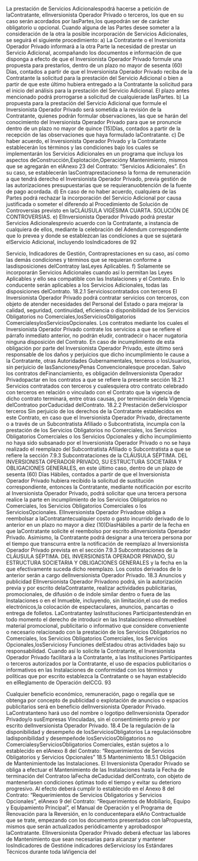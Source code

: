 La prestación de Servicios Adicionalespodrá hacerse a petición de laContratante, elInversionista Operador Privado o
terceros, los que en su caso serán acordados por lasPartes,los quepodrán ser de carácter obligatorio u opcional.
Cuando alguna de las Partes desee someter a la consideración de la otra la posible incorporación de Servicios
Adicionales, se seguirá el siguiente procedimiento:
a) La Contratante o el Inversionista Operador Privado informará a la otra Parte la necesidad de prestar un
Servicio Adicional, acompañando los documentos e información de que disponga a efecto de que el
Inversionista Operador Privado formule una propuesta para prestarlos, dentro de un plazo no mayor de
sesenta (60) Días, contados a partir de que el Inversionista Operador Privado reciba de la Contratante la
solicitud para la prestación del Servicio Adicional o bien a partir de que este último hubiera entregado a la
Contratante la solicitud para el inicio del análisis para la prestación del Servicio Adicional. El plazo antes
mencionado podrá prorrogarse a solicitud de cualquierade lasPartes.
b) La propuesta para la prestación del Servicio Adicional que formule el Inversionista Operador Privado será
sometida a la revisión de la Contratante, quienes podrán formular observaciones, las que se harán del
conocimiento del Inversionista Operador Privado para que se pronuncie dentro de un plazo no mayor de
quince (15)Días, contados a partir de la recepción de las observaciones que haya formulado laContratante.
c) De haber acuerdo, el Inversionista Operador Privado y la Contratante establecerán los términos y las
condiciones bajo los cuales se implementarán los Servicios Adicionales en un programa que incluya los
aspectos deConstrucción,Explotación,Operacióny Mantenimiento, mismos que se agregarán en elAnexo
23 del Contrato: “Servicios Adicionales”. En su caso, se establecerán lasContraprestacioneso la forma
de remuneración a que tendrá derecho el Inversionista Operador Privado, previa gestión de las
autorizaciones presupuestarias que se requieranuobtención de la fuente de pago acordada.
d) En caso de no haber acuerdo, cualquiera de las Partes podrá rechazar la incorporación del Servicio
Adicional por causa justificada o someter el diferendo al Procedimiento de Solución de Controversias
previsto en laCLÁUSULA VIGÉSIMA CUARTA. SOLUCIÓN DE CONTROVERSIAS.
e) ElInversionista Operador Privado podrá prestar Servicios Adicionalesprevio acuerdo con la Contratante, a
instancia de cualquiera de ellos, mediante la celebración del Adendum correspondiente que lo prevea y
donde se establezcan las condiciones a que se sujetará elServicio Adicional, incluyendo losIndicadores de
92

Servicio, Indicadores de Gestión, Contraprestaciones en su caso, así como las demás condiciones y
términos que se requieran conforme a lasdisposiciones delContratoy lasLeyes Aplicables.
f) Solamente se incorporarán Servicios Adicionales cuando así lo permitan las Leyes Aplicables y ello sea
compatible con las Instalaciones y el Contrato. En lo conducente serán aplicables a los Servicios
Adicionales, todas las disposiciones delContrato.
18.2.1 Servicioscontratados con terceros
El Inversionista Operador Privado podrá contratar servicios con terceros, con objeto de atender necesidades del
Personal del Estado o para mejorar la calidad, seguridad, continuidad, eficiencia o disponibilidad de los Servicios
Obligatorios no Comerciales,losServiciosObligatorios ComercialesylosServiciosOpcionales.
Los contratos mediante los cuales el Inversionista Operador Privado contrate los servicios a que se refiere el párrafo
inmediato anterior, no podrán eludir, contradecir o hacer nugatoria ninguna disposición del Contrato. En caso de
incumplimiento de esta obligación por parte del Inversionista Operador Privado, este último será responsable de los
daños y perjuicios que dicho incumplimiento le cause a la Contratante, otras Autoridades Gubernamentales, terceros o
losUsuarios, sin perjuicio de lasSancionesyPenas Convencionalesque procedan.
Salvo los contratos deFinanciamiento, es obligación delInversionista Operador Privadopactar en los contratos a que se
refiere la presente sección 18.2.1 Servicios contratados con terceros y cualesquiera otro contrato celebrado con
terceros en relación o vinculado con el Contrato que la vigencia de dicho contrato terminará, entre otras causas, por
terminación dela Vigencia delContratoo porCaducidad delContrato.
18.2.2 Prestación deServiciospor terceros
Sin perjuicio de los derechos de la Contratante establecidos en este Contrato, en caso que el Inversionista Operador
Privado, directamente o a través de un Subcontratista Afiliado o Subcontratista, incumpla con la prestación de los
Servicios Obligatorios no Comerciales, los Servicios Obligatorios Comerciales o los Servicios Opcionales y dicho
incumplimiento no haya sido subsanado por el Inversionista Operador Privado o no se haya realizado el reemplazo del
Subcontratista Afiliado o Subcontratista a que se refiere la sección 7.9.3 Subcontrataciones de la CLÁUSULA
SÉPTIMA. DEL INVERSIONISTA OPERADOR PRIVADO, SU ESTRUCTURA SOCIETARIA Y OBLIGACIONES
GENERALES, en este último caso, dentro de un plazo de sesenta (60) Días Hábiles, contados a partir de que el
Inversionista Operador Privado hubiera recibido la solicitud de sustitución correspondiente, entonces la Contratante,
mediante notificación por escrito al Inversionista Operador Privado, podrá solicitar que una tercera persona realice la
parte en incumplimiento de los Servicios Obligatorios no Comerciales, los Servicios Obligatorios Comerciales o los
ServiciosOpcionales. ElInversionista Operador Privadose obliga a reembolsar a laContratantecualquier costo o gasto
incurrido derivado de lo anterior en un plazo no mayor a diez (10)DíasHábiles a partir de la fecha en que laContratante
solicite el reembolso por escrito alInversionista Operador Privado.
Asimismo, la Contratante podrá designar a una tercera persona por el tiempo que transcurra entre la notificación de
reemplazo al Inversionista Operador Privado prevista en el sección 7.9.3 Subcontrataciones de la CLÁUSULA
SÉPTIMA. DEL INVERSIONISTA OPERADOR PRIVADO, SU ESTRUCTURA SOCIETARIA Y OBLIGACIONES
GENERALES y la fecha en la que efectivamente suceda dicho reemplazo. Los costos derivados de lo anterior serán a
cargo delInversionista Operador Privado.
18.3 Anuncios y publicidad
ElInversionista Operador Privadono podrá, sin la autorización previa y por escrito delaContratante, realizar actividades
publicitarias, promocionales, de difusión o de índole similar dentro o fuera de las Instalaciones o en el Inmueble,
incluyendo, sin limitación,el uso de medios electrónicos,la colocación de espectaculares, anuncios, pancartas o entrega
de folletos.
LaContratantey lasInstituciones Participantestendrán en todo momento el derecho de introducir en las Instalacioneso
elInmuebleel material promocional, publicitario o informativo que considere conveniente o necesario relacionado con la
prestación de los Servicios Obligatorios no Comerciales, los Servicios Obligatorios Comerciales, los Servicios
Opcionales,losServiciosy Funciones delEstadou otras actividades bajo su responsabilidad.
Cuando así lo solicite la Contratante, el Inversionista Operador Privado facilitará a la Contratante, a las Instituciones
Participantes o terceros autorizados por la Contratante, el uso de espacios publicitarios o informativos en las
Instalaciones de conformidad con los términos y políticas que por escrito establezca la Contratante o se hayan
establecido en elReglamento de Operación delCCG.
93

Cualquier beneficio económico, remuneración, pago o regalía que se obtenga por concepto de publicidad o explotación
de anuncios o espacios publicitarios será en beneficio delInversionista Operador Privado.
LaContratanteno hará uso del nombre o logotipo delInversionista Operador Privadoy/o susEmpresas Vinculadas, sin
el consentimiento previo y por escrito delInversionista Operador Privado.
18.4 De la regulación de la disponibilidad y desempeño de losServiciosObligatorios
La regulaciónsobre ladisponibilidad y desempeñode losServiciosObligatorios no ComercialesyServiciosObligatorios
Comerciales, están sujetos a lo establecido en elAnexo 8 del Contrato: “Requerimientos de Servicios Obligatorios y
Servicios Opcionales”
18.5 Mantenimiento
18.5.1 Obligación de Mantenimientode las Instalaciones.
El Inversionista Operador Privado se obliga a efectuar el Mantenimiento de las Instalaciones hasta la Fecha de
terminación del Contratoo laFecha deCaducidad delContrato, con objeto de mantenerlasen condiciones óptimas todo
el tiempo y evitar su deterioro progresivo. Al efecto deberá cumplir lo establecido en el Anexo 8 del Contrato:
“Requerimientos de Servicios Obligatorios y Servicios Opcionales”, elAnexo 9 del Contrato: “Requerimientos
de Mobiliario, Equipo y Equipamiento Principal”, el Manual de Operación y el Programa de Renovación para la
Reversión, en lo conducentepara elAño Contractualde que se trate, empezando con los documentos presentados con
laPropuesta, mismos que serán actualizados periódicamente y aprobadospor laContratante.
ElInversionista Operador Privado deberá efectuar las labores de Mantenimiento que sean necesarias para alcanzar y
mantener losIndicadores de Gestióne indicadores deServiciosy los Estándares Técnicos durante toda laVigencia del
